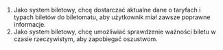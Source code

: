 1. Jako system biletowy, chcę dostarczać aktualne dane o taryfach i typach
biletów do biletomatu, aby użytkownik miał zawsze poprawne informacje.
2. Jako system biletowy, chcę umożliwiać sprawdzenie ważności biletu w czasie
rzeczywistym, aby zapobiegać oszustwom.
